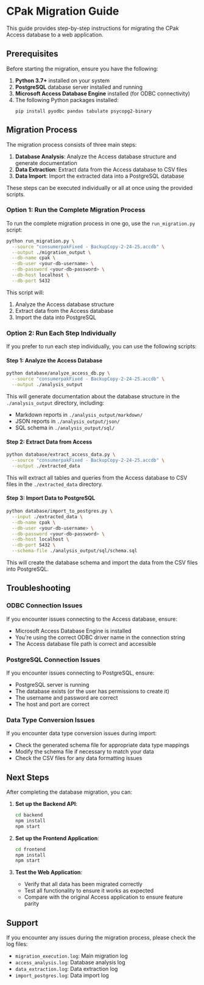 # CPak Migration Guide

This guide provides step-by-step instructions for migrating the CPak Access database to a web application.

## Prerequisites

Before starting the migration, ensure you have the following:

1. **Python 3.7+** installed on your system
2. **PostgreSQL** database server installed and running
3. **Microsoft Access Database Engine** installed (for ODBC connectivity)
4. The following Python packages installed:
   ```
   pip install pyodbc pandas tabulate psycopg2-binary
   ```

## Migration Process

The migration process consists of three main steps:

1. **Database Analysis**: Analyze the Access database structure and generate documentation
2. **Data Extraction**: Extract data from the Access database to CSV files
3. **Data Import**: Import the extracted data into a PostgreSQL database

These steps can be executed individually or all at once using the provided scripts.

### Option 1: Run the Complete Migration Process

To run the complete migration process in one go, use the `run_migration.py` script:

```bash
python run_migration.py \
  --source "consumerpakFixed - BackupCopy-2-24-25.accdb" \
  --output ./migration_output \
  --db-name cpak \
  --db-user <your-db-username> \
  --db-password <your-db-password> \
  --db-host localhost \
  --db-port 5432
```

This script will:
1. Analyze the Access database structure
2. Extract data from the Access database
3. Import the data into PostgreSQL

### Option 2: Run Each Step Individually

If you prefer to run each step individually, you can use the following scripts:

#### Step 1: Analyze the Access Database

```bash
python database/analyze_access_db.py \
  --source "consumerpakFixed - BackupCopy-2-24-25.accdb" \
  --output ./analysis_output
```

This will generate documentation about the database structure in the `./analysis_output` directory, including:
- Markdown reports in `./analysis_output/markdown/`
- JSON reports in `./analysis_output/json/`
- SQL schema in `./analysis_output/sql/`

#### Step 2: Extract Data from Access

```bash
python database/extract_access_data.py \
  --source "consumerpakFixed - BackupCopy-2-24-25.accdb" \
  --output ./extracted_data
```

This will extract all tables and queries from the Access database to CSV files in the `./extracted_data` directory.

#### Step 3: Import Data to PostgreSQL

```bash
python database/import_to_postgres.py \
  --input ./extracted_data \
  --db-name cpak \
  --db-user <your-db-username> \
  --db-password <your-db-password> \
  --db-host localhost \
  --db-port 5432 \
  --schema-file ./analysis_output/sql/schema.sql
```

This will create the database schema and import the data from the CSV files into PostgreSQL.

## Troubleshooting

### ODBC Connection Issues

If you encounter issues connecting to the Access database, ensure:
- Microsoft Access Database Engine is installed
- You're using the correct ODBC driver name in the connection string
- The Access database file path is correct and accessible

### PostgreSQL Connection Issues

If you encounter issues connecting to PostgreSQL, ensure:
- PostgreSQL server is running
- The database exists (or the user has permissions to create it)
- The username and password are correct
- The host and port are correct

### Data Type Conversion Issues

If you encounter data type conversion issues during import:
- Check the generated schema file for appropriate data type mappings
- Modify the schema file if necessary to match your data
- Check the CSV files for any data formatting issues

## Next Steps

After completing the database migration, you can:

1. **Set up the Backend API**:
   ```bash
   cd backend
   npm install
   npm start
   ```

2. **Set up the Frontend Application**:
   ```bash
   cd frontend
   npm install
   npm start
   ```

3. **Test the Web Application**:
   - Verify that all data has been migrated correctly
   - Test all functionality to ensure it works as expected
   - Compare with the original Access application to ensure feature parity

## Support

If you encounter any issues during the migration process, please check the log files:
- `migration_execution.log`: Main migration log
- `access_analysis.log`: Database analysis log
- `data_extraction.log`: Data extraction log
- `import_postgres.log`: Data import log